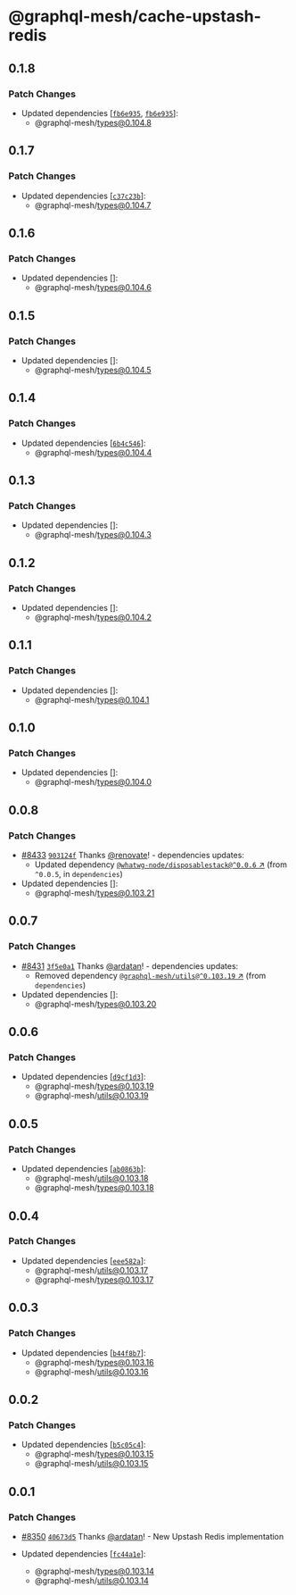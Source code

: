 # @graphql-mesh/cache-upstash-redis

## 0.1.8

### Patch Changes

- Updated dependencies
  [[`fb6e935`](https://github.com/ardatan/graphql-mesh/commit/fb6e935c059d1508f60c7e1105df865a76aeec07),
  [`fb6e935`](https://github.com/ardatan/graphql-mesh/commit/fb6e935c059d1508f60c7e1105df865a76aeec07)]:
  - @graphql-mesh/types@0.104.8

## 0.1.7

### Patch Changes

- Updated dependencies
  [[`c37c23b`](https://github.com/ardatan/graphql-mesh/commit/c37c23bae7f95ea4580b66c57c7e160a485614cf)]:
  - @graphql-mesh/types@0.104.7

## 0.1.6

### Patch Changes

- Updated dependencies []:
  - @graphql-mesh/types@0.104.6

## 0.1.5

### Patch Changes

- Updated dependencies []:
  - @graphql-mesh/types@0.104.5

## 0.1.4

### Patch Changes

- Updated dependencies
  [[`6b4c546`](https://github.com/ardatan/graphql-mesh/commit/6b4c5467285d502940316eb430c292e52fb928f2)]:
  - @graphql-mesh/types@0.104.4

## 0.1.3

### Patch Changes

- Updated dependencies []:
  - @graphql-mesh/types@0.104.3

## 0.1.2

### Patch Changes

- Updated dependencies []:
  - @graphql-mesh/types@0.104.2

## 0.1.1

### Patch Changes

- Updated dependencies []:
  - @graphql-mesh/types@0.104.1

## 0.1.0

### Patch Changes

- Updated dependencies []:
  - @graphql-mesh/types@0.104.0

## 0.0.8

### Patch Changes

- [#8433](https://github.com/ardatan/graphql-mesh/pull/8433)
  [`903124f`](https://github.com/ardatan/graphql-mesh/commit/903124f8245a518aac50ef8d0eff2fef01a206f2)
  Thanks [@renovate](https://github.com/apps/renovate)! - dependencies updates:
  - Updated dependency
    [`@whatwg-node/disposablestack@^0.0.6` ↗︎](https://www.npmjs.com/package/@whatwg-node/disposablestack/v/0.0.6)
    (from `^0.0.5`, in `dependencies`)
- Updated dependencies []:
  - @graphql-mesh/types@0.103.21

## 0.0.7

### Patch Changes

- [#8431](https://github.com/ardatan/graphql-mesh/pull/8431)
  [`3f5e0a1`](https://github.com/ardatan/graphql-mesh/commit/3f5e0a13c8a07bd68ec19e4da94f34030cc7d3dc)
  Thanks [@ardatan](https://github.com/ardatan)! - dependencies updates:
  - Removed dependency
    [`@graphql-mesh/utils@^0.103.19` ↗︎](https://www.npmjs.com/package/@graphql-mesh/utils/v/0.103.19)
    (from `dependencies`)
- Updated dependencies []:
  - @graphql-mesh/types@0.103.20

## 0.0.6

### Patch Changes

- Updated dependencies
  [[`d9cf1d3`](https://github.com/ardatan/graphql-mesh/commit/d9cf1d389c6d685a9d6cc50ff4be03380fd085f1)]:
  - @graphql-mesh/types@0.103.19
  - @graphql-mesh/utils@0.103.19

## 0.0.5

### Patch Changes

- Updated dependencies
  [[`ab0863b`](https://github.com/ardatan/graphql-mesh/commit/ab0863ba367552e4b1ced1063ae7cb3a5f81b3b2)]:
  - @graphql-mesh/utils@0.103.18
  - @graphql-mesh/types@0.103.18

## 0.0.4

### Patch Changes

- Updated dependencies
  [[`eee582a`](https://github.com/ardatan/graphql-mesh/commit/eee582a4cf78d8f7b0e303b522e6a97bd0ad4f2a)]:
  - @graphql-mesh/utils@0.103.17
  - @graphql-mesh/types@0.103.17

## 0.0.3

### Patch Changes

- Updated dependencies
  [[`b44f8b7`](https://github.com/ardatan/graphql-mesh/commit/b44f8b7a413c8adb213b22fb8a243ca6aa06d2bd)]:
  - @graphql-mesh/types@0.103.16
  - @graphql-mesh/utils@0.103.16

## 0.0.2

### Patch Changes

- Updated dependencies
  [[`b5c05c4`](https://github.com/ardatan/graphql-mesh/commit/b5c05c4c5862525c76d69e8c166e71378f69bda0)]:
  - @graphql-mesh/types@0.103.15
  - @graphql-mesh/utils@0.103.15

## 0.0.1

### Patch Changes

- [#8350](https://github.com/ardatan/graphql-mesh/pull/8350)
  [`40673d5`](https://github.com/ardatan/graphql-mesh/commit/40673d52f1636b130c91490d5f308214e0e3fc85)
  Thanks [@ardatan](https://github.com/ardatan)! - New Upstash Redis implementation

- Updated dependencies
  [[`fc44a1e`](https://github.com/ardatan/graphql-mesh/commit/fc44a1e66c8bc8f27dc7e5e642031d17d75c0db8)]:
  - @graphql-mesh/types@0.103.14
  - @graphql-mesh/utils@0.103.14
